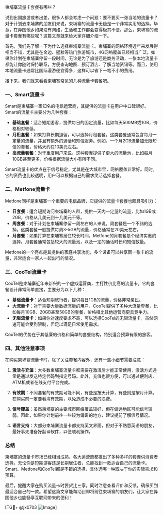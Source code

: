 柬埔寨流量卡套餐有哪些？

说到出国旅游或者出差，很多人都会考虑一个问题：要不要买一张当地的流量卡？对于计划去柬埔寨的朋友们来说，柬埔寨的流量卡无疑是一个非常实用的选择。毕竟，在异国他乡如果没有网络，生活和工作都会变得极其不便。那么，柬埔寨的流量卡套餐有哪些呢？这篇文章就来给大家详细介绍一下。

首先，我们先了解一下为什么选择柬埔寨流量卡。柬埔寨的网络环境近年来发展得相当不错，尤其是在金边、暹粒等热门旅游城市，4G网络覆盖已经相当广泛。如果你计划在柬埔寨停留一段时间，无论是为了旅游还是商务活动，一张本地流量卡都能让你随时保持联系，方便查询地图、预订酒店、了解当地资讯等。而且，使用本地流量卡通常比国际漫游便宜得多，这样可以省下一笔不小的费用。

接下来，我们就来看看柬埔寨常见的几种流量卡套餐吧。

### 一、Smart流量卡

Smart是柬埔寨一家知名的电信运营商，其提供的流量卡在用户中口碑很好。Smart的流量卡主要分为几种套餐：

- **基础套餐**：适合短期游客，提供每日的固定流量，比如每天500MB或1GB，价格相对较低。
- **月租套餐**：如果打算长期逗留，可以选择月租套餐，这类套餐通常包含每月一定量的流量，并且有额外的通话和短信服务。例如，一个月2GB流量加无限短信的套餐，价格大约在10美元左右。
- **高流量套餐**：对于重度用户来说，这种套餐提供了更大的流量池，比如每月10GB甚至更多，价格根据流量大小有所不同。

Smart流量卡的优点在于信号稳定，尤其是在大城市里，网络覆盖非常好。同时，它的资费也比较透明，用户可以根据自己的需求灵活选择套餐。

### 二、Metfone流量卡

Metfone同样是柬埔寨一个重要的电信品牌，它提供的流量卡套餐也颇具吸引力：

- **日套餐**：适合短期访问柬埔寨的人群，提供一天内一定量的流量，比如1GB或2GB，价格从几美元到十几美元不等。
- **周套餐**：对于计划在柬埔寨停留一周左右的人来说，周套餐是一个不错的选择。这类套餐一般提供每周3-5GB的流量，价格通常在20美元左右。
- **月套餐**：如果打算在柬埔寨居住较长时间，Metfone的月套餐是个经济实惠的选择。月套餐通常包括较大的流量池，以及一定的通话时长和短信数量。

Metfone的一个亮点是其提供的家庭共享功能，多个设备可以共享同一张卡的流量，非常适合一家人一起出行的情况。

### 三、CooTel流量卡

CooTel是柬埔寨近年来新兴的一个虚拟运营商，主打性价比高的流量卡。它的套餐设计非常简单直接，主要分为以下几种：

- **基础流量卡**：适合短期旅行者，提供每日1GB的流量，价格非常亲民。
- **大流量卡**：对于需要大量数据流量的用户，CooTel提供了多种大流量套餐，比如每月10GB、20GB甚至50GB的套餐，价格相比其他运营商更具竞争力。
- **无限流量卡**：如果你对速度要求不高，可以选择CooTel的无限流量卡，虽然网速可能会受到限制，但足以满足日常使用需求。

CooTel的优势在于其低廉的价格和简单的套餐结构，特别适合预算有限的旅客。

### 四、其他注意事项

在购买柬埔寨流量卡时，除了关注套餐内容外，还有一些小细节需要注意：

1. **激活与充值**：大多数柬埔寨流量卡都需要在激活后才能正常使用，激活方式通常是通过发送特定代码到指定号码。此外，充值也很方便，可以通过便利店、ATM机或者在线支付平台完成。
   
2. **有效期**：不同套餐的有效期可能不同，有些是按天计算，有些则是按月计算。在购买前一定要看清有效期，以免造成不必要的浪费。

3. **信号覆盖**：虽然柬埔寨的主要城市网络覆盖较好，但在偏远地区可能信号较弱。因此，如果你计划前往一些较为偏僻的地方，建议提前了解信号情况。

4. **语言支持**：大部分柬埔寨流量卡都支持英文界面，但对于不熟悉英语的朋友，最好事先准备好翻译软件，以便顺利操作。

### 总结

柬埔寨的流量卡市场已经相当成熟，各大运营商都推出了多种多样的套餐供消费者选择。无论你是短期游客还是长期居住者，总能找到一款适合自己的流量卡。Smart、Metfone和CooTel都是不错的选择，具体选哪一种取决于你的实际需求和预算。

最后，提醒大家在购买流量卡时要货比三家，同时注意查看评价和反馈，确保买到最适合自己的一款。希望这篇文章能帮助到即将前往柬埔寨的朋友们，让大家在异国他乡也能畅享互联网带来的便利！

[TG💪+ @jx0703 ![Image](https://github.com/user-attachments/assets/dbca1d08-cadb-493c-b0ec-ad6f7a83f270)]
